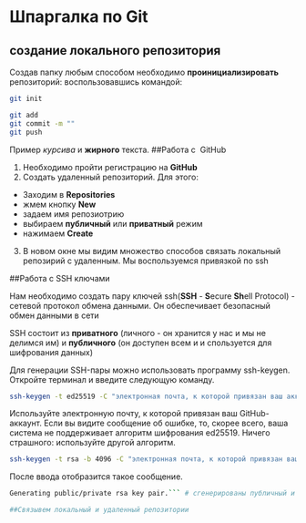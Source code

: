 # Шпаргалка по Git

## создание локального репозитория

Создав папку любым способом  необходимо **проинициализировать** репозиторий:
воспользовавшись командой:

```bash
git init

git add
git commit -m ""
git push
``` 

Пример _курсива_ и **жирного** текста.
##Работа с  GitHub

1. Необходимо пройти регистрацию на **GitHub**
2. Создать удаленный репозиторий. Для этого:
- Заходим в __Repositories__
- жмем кнопку **New**
- задаем имя репозиотрию
- выбираем __публичный__ или __приватный__ режим
- нажимаем **Create**
3. В новом окне мы видим множество способов связать локальный репозирий с удаленным. Мы воспользуемся привязкой по ssh

##Работа с SSH ключами

Нам необходимо создать пару ключей ssh(**SSH** - **S**ecure **Sh**ell Protocol) - сетевой протокол обмена данными. Он обеспечивает безопасный обмен данными в сети

SSH состоит из **приватного** (личного - он хранится у нас и мы не делимся им) и **публичного** (он доступен всем и и спользуется для шифрования данных) 
  
Для генерации SSH-пары можно использовать программу ssh-keygen. Откройте терминал и введите следующую команду.
```BASH
ssh-keygen -t ed25519 -C "электронная почта, к которой привязан ваш аккаунт на GitHub" 
```   

 Используйте электронную почту, к которой привязан ваш GitHub-аккаунт.
    Если вы видите сообщение об ошибке, то, скорее всего, ваша система не поддерживает алгоритм шифрования ed25519. Ничего страшного: используйте другой алгоритм.

```BASH
ssh-keygen -t rsa -b 4096 -C "электронная почта, к которой привязан ваш аккаунт на GitHub" 
```  

 После ввода отобразится такое сообщение.
```BASH
Generating public/private rsa key pair.``` # сгенерированы публичный и приватный

##Связывем локальный и удаленный репозитории 



